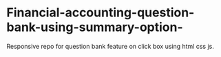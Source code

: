 # Financial-accounting-question-bank-using-summary-option-
Responsive repo for question bank feature on click box using html css js. 
